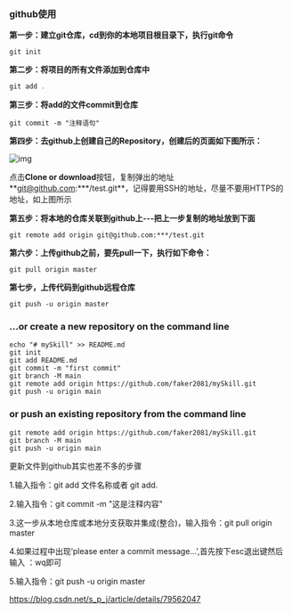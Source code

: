### github使用

**第一步：建立git仓库，cd到你的本地项目根目录下，执行git命令**

```text
git init
```

**第二步：将项目的所有文件添加到仓库中**

```c
git add .
```

**第三步：将add的文件commit到仓库**

```text
git commit -m "注释语句"
```

**第四步：去github上创建自己的Repository，创建后的页面如下图所示：**

![img](https://pic1.zhimg.com/80/v2-a4e249c5e85f6f5ca6c56fc916c150ac_720w.jpg)

点击**Clone or download**按钮，复制弹出的地址**[git@github.com](mailto:git@github.com):\**\*/test.git**，记得要用SSH的地址，尽量不要用HTTPS的地址，如上图所示

**第五步：将本地的仓库关联到github上---把上一步复制的地址放到下面**

```text
git remote add origin git@github.com:***/test.git
```

**第六步：上传github之前，要先pull一下，执行如下命令：**

```text
git pull origin master
```

**第七步，上传代码到github远程仓库**

```text
git push -u origin master
```



### …or create a new repository on the command line



```
echo "# mySkill" >> README.md
git init
git add README.md
git commit -m "first commit"
git branch -M main
git remote add origin https://github.com/faker2081/mySkill.git
git push -u origin main
```

### or push an existing repository from the command line



```
git remote add origin https://github.com/faker2081/mySkill.git
git branch -M main
git push -u origin main
```

更新文件到github其实也差不多的步骤

1.输入指令：git add 文件名称或者 git add.

2.输入指令：git commit -m "这是注释内容"

3.这一步从本地仓库或本地分支获取并集成(整合)，输入指令：git pull origin master

4.如果过程中出现‘please enter a commit message…’,首先按下esc退出键然后输入 ：wq即可

5.输入指令：git push -u origin master

https://blog.csdn.net/s_p_j/article/details/79562047
